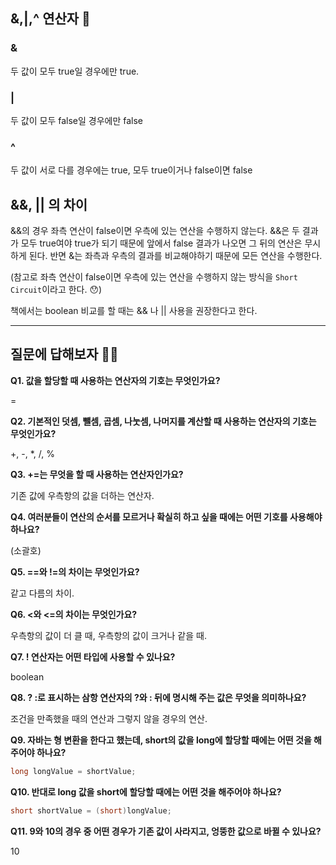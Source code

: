 ## &,|,^ 연산자 🤔

### &

두 값이 모두 true일 경우에만 true.

### |

두 값이 모두 false일 경우에만 false

### ^

두 값이 서로 다를 경우에는 true, 모두 true이거나 false이면 false

## &&, || 의 차이

&&의 경우 좌측 연산이 false이면 우측에 있는 연산을 수행하지 않는다. &&은 두 결과가 모두 true여야 true가 되기 때문에 앞에서 false 결과가 나오면 그 뒤의 연산은 무시하게 된다. 반면 &는 좌측과 우측의 결과를 비교해야하기 때문에 모든 연산을 수행한다.

(참고로 좌측 연산이 false이면 우측에 있는 연산을 수행하지 않는 방식을 <code>Short Circuit</code>이라고 한다. 😯)

책에서는 boolean 비교를 할 때는 && 나 || 사용을 권장한다고 한다.

---

## 질문에 답해보자 💁‍♂️

**Q1. 값을 할당할 때 사용하는 연산자의 기호는 무엇인가요?**

=

**Q2. 기본적인 덧셈, 뺄셈, 곱셈, 나눗셈, 나머지를 계산할 때 사용하는 연산자의 기호는 무엇인가요?**

+, -, *, /, %

**Q3. +=는 무엇을 할 때 사용하는 연산자인가요?**

기존 값에 우측항의 값을 더하는 연산자.

**Q4. 여러분들이 연산의 순서를 모르거나 확실히 하고 싶을 때에는 어떤 기호를 사용해야 하나요?**

(소괄호)

**Q5. ==와 !=의 차이는 무엇인가요?**

같고 다름의 차이.

**Q6. <와 <=의 차이는 무엇인가요?**

우측항의 값이 더 클 때, 우측항의 값이 크거나 같을 때.

**Q7. ! 연산자는 어떤 타입에 사용할 수 있나요?**

boolean

**Q8. ? :로 표시하는 삼항 연산자의 ?와 : 뒤에 명시해 주는 값은 무엇을 의미하나요?**

조건을 만족했을 때의 연산과 그렇지 않을 경우의 연산.

**Q9. 자바는 형 변환을 한다고 했는데, short의 값을 long에 할당할 때에는 어떤 것을 해주어야 하나요?**

```java
long longValue = shortValue;
```

**Q10. 반대로 long 값을 short에 할당할 때에는 어떤 것을 해주어야 하나요?**

```java
short shortValue = (short)longValue;
```

**Q11. 9와 10의 경우 중 어떤 경우가 기존 값이 사라지고, 엉뚱한 값으로 바뀔 수 있나요?**

10
